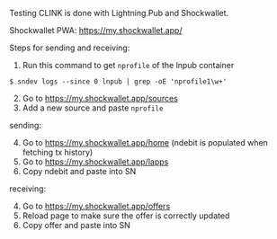 Testing CLINK is done with Lightning.Pub and Shockwallet.

Shockwallet PWA: https://my.shockwallet.app/

Steps for sending and receiving:

1. Run this command to get `nprofile` of the lnpub container

```
$ sndev logs --since 0 lnpub | grep -oE 'nprofile1\w+'
```

2. Go to https://my.shockwallet.app/sources
3. Add a new source and paste `nprofile`

sending:

4. Go to https://my.shockwallet.app/home (ndebit is populated when fetching tx history)
5. Go to https://my.shockwallet.app/lapps
6. Copy ndebit and paste into SN

receiving:

4. Go to https://my.shockwallet.app/offers
5. Reload page to make sure the offer is correctly updated
6. Copy offer and paste into SN
